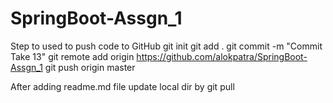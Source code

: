 # SpringBoot-Assgn_1

Step to used to push code to GitHub
git init
git add .
git commit -m "Commit Take 13"
git remote add origin https://github.com/alokpatra/SpringBoot-Assgn_1
git push origin master

After adding readme.md file update local dir by 
git pull
